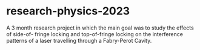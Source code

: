# research-physics-2023
A 3 month research project in which the main goal was to study the effects of side-of- fringe locking and top-of-fringe locking on the interference patterns of a laser travelling through a Fabry-Perot Cavity. 

